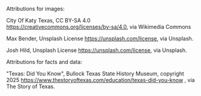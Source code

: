 Attributions for images:

City Of Katy Texas, CC BY-SA 4.0 <https://creativecommons.org/licenses/by-sa/4.0>, via Wikimedia Commons

Max Bender, Unsplash License https://unsplash.com/license, via Unsplash.

Josh Hild, Unsplash License https://unsplash.com/license, via Unsplash.

Attributions for facts and data:

"Texas: Did You Know", Bullock Texas State History Museum, copyright 2025 https://www.thestoryoftexas.com/education/texas-did-you-know , via The Story of Texas.